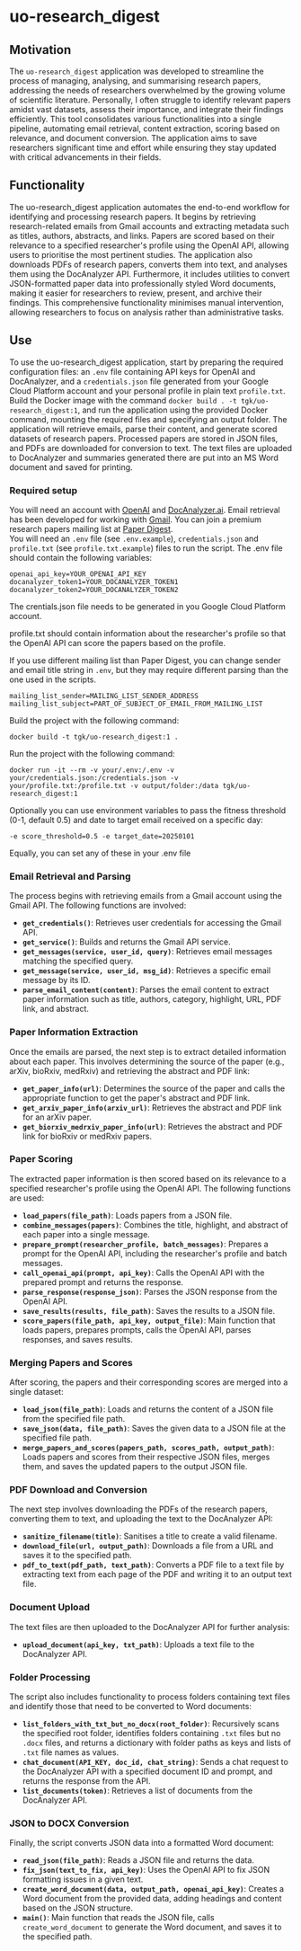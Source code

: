 # uo-research_digest

## Motivation
The `uo-research_digest` application was developed to streamline the process of managing, analysing, and summarising research papers, addressing the needs of researchers overwhelmed by the growing volume of scientific literature. Personally, I often struggle to identify relevant papers amidst vast datasets, assess their importance, and integrate their findings efficiently. This tool consolidates various functionalities into a single pipeline, automating email retrieval, content extraction, scoring based on relevance, and document conversion. The application aims to save researchers significant time and effort while ensuring they stay updated with critical advancements in their fields.

## Functionality
The uo-research_digest application automates the end-to-end workflow for identifying and processing research papers. It begins by retrieving research-related emails from Gmail accounts and extracting metadata such as titles, authors, abstracts, and links. Papers are scored based on their relevance to a specified researcher's profile using the OpenAI API, allowing users to prioritise the most pertinent studies. The application also downloads PDFs of research papers, converts them into text, and analyses them using the DocAnalyzer API. Furthermore, it includes utilities to convert JSON-formatted paper data into professionally styled Word documents, making it easier for researchers to review, present, and archive their findings. This comprehensive functionality minimises manual intervention, allowing researchers to focus on analysis rather than administrative tasks.

## Use
To use the uo-research_digest application, start by preparing the required configuration files: an `.env` file containing API keys for OpenAI and DocAnalyzer, and a `credentials.json` file generated from your Google Cloud Platform account and your personal profile in plain text `profile.txt`. Build the Docker image with the command `docker build . -t tgk/uo-research_digest:1`, and run the application using the provided Docker command, mounting the required files and specifying an output folder. The application will retrieve emails, parse their content, and generate scored datasets of research papers. Processed papers are stored in JSON files, and PDFs are downloaded for conversion to text. The text files are uploaded to DocAnalyzer and summaries generated there are put into an MS Word document and saved for printing.

### Required setup

You will need an account with [OpenAI](http://openai.com) and [DocAnalyzer.ai](https://docanalyzer.ai). Email retrieval has been developed for working with [Gmail](https://gmail.google.com). You can join a premium research papers mailing list at [Paper Digest](https://www.paperdigest.org/).  
You will need an `.env` file (see `.env.example`), `credentials.json` and `profile.txt` (see `profile.txt.example`) files to run the script. The .env file should contain the following variables:

```
openai_api_key=YOUR_OPENAI_API_KEY
docanalyzer_token1=YOUR_DOCANALYZER_TOKEN1
docanalyzer_token2=YOUR_DOCANALYZER_TOKEN2
```

The crentials.json file needs to be generated in you Google Cloud Platform account.

profile.txt should contain information about the researcher's profile so that the OpenAI API can score the papers based on the profile.  

If you use different mailing list than Paper Digest, you can change sender and email title string in `.env`, but they may require different parsing than the one used in the scripts.

```
mailing_list_sender=MAILING_LIST_SENDER_ADDRESS
mailing_list_subject=PART_OF_SUBJECT_OF_EMAIL_FROM_MAILING_LIST
```

Build the project with the following command:

```
docker build -t tgk/uo-research_digest:1 .
```

Run the project with the following command:

```
docker run -it --rm -v your/.env:/.env -v your/credentials.json:/credentials.json -v your/profile.txt:/profile.txt -v output/folder:/data tgk/uo-research_digest:1
```
   
Optionally you can use environment variables to pass the fitness threshold (0-1, default 0.5) and date to target email received on a specific day:
```
-e score_threshold=0.5 -e target_date=20250101
```
Equally, you can set any of these in your .env file

### Email Retrieval and Parsing

The process begins with retrieving emails from a Gmail account using the Gmail API. The following functions are involved:

- **`get_credentials()`**: Retrieves user credentials for accessing the Gmail API.
- **`get_service()`**: Builds and returns the Gmail API service.
- **`get_messages(service, user_id, query)`**: Retrieves email messages matching the specified query.
- **`get_message(service, user_id, msg_id)`**: Retrieves a specific email message by its ID.
- **`parse_email_content(content)`**: Parses the email content to extract paper information such as title, authors, category, highlight, URL, PDF link, and abstract.

### Paper Information Extraction

Once the emails are parsed, the next step is to extract detailed information about each paper. This involves determining the source of the paper (e.g., arXiv, bioRxiv, medRxiv) and retrieving the abstract and PDF link:

- **`get_paper_info(url)`**: Determines the source of the paper and calls the appropriate function to get the paper's abstract and PDF link.
- **`get_arxiv_paper_info(arxiv_url)`**: Retrieves the abstract and PDF link for an arXiv paper.
- **`get_biorxiv_medrxiv_paper_info(url)`**: Retrieves the abstract and PDF link for bioRxiv or medRxiv papers.

### Paper Scoring

The extracted paper information is then scored based on its relevance to a specified researcher's profile using the OpenAI API. The following functions are used:

- **`load_papers(file_path)`**: Loads papers from a JSON file.
- **`combine_messages(papers)`**: Combines the title, highlight, and abstract of each paper into a single message.
- **`prepare_prompt(researcher_profile, batch_messages)`**: Prepares a prompt for the OpenAI API, including the researcher's profile and batch messages.
- **`call_openai_api(prompt, api_key)`**: Calls the OpenAI API with the prepared prompt and returns the response.
- **`parse_response(response_json)`**: Parses the JSON response from the OpenAI API.
- **`save_results(results, file_path)`**: Saves the results to a JSON file.
- **`score_papers(file_path, api_key, output_file)`**: Main function that loads papers, prepares prompts, calls the OpenAI API, parses responses, and saves results.

### Merging Papers and Scores

After scoring, the papers and their corresponding scores are merged into a single dataset:

- **`load_json(file_path)`**: Loads and returns the content of a JSON file from the specified file path.
- **`save_json(data, file_path)`**: Saves the given data to a JSON file at the specified file path.
- **`merge_papers_and_scores(papers_path, scores_path, output_path)`**: Loads papers and scores from their respective JSON files, merges them, and saves the updated papers to the output JSON file.

### PDF Download and Conversion

The next step involves downloading the PDFs of the research papers, converting them to text, and uploading the text to the DocAnalyzer API:

- **`sanitize_filename(title)`**: Sanitises a title to create a valid filename.
- **`download_file(url, output_path)`**: Downloads a file from a URL and saves it to the specified path.
- **`pdf_to_text(pdf_path, text_path)`**: Converts a PDF file to a text file by extracting text from each page of the PDF and writing it to an output text file.

### Document Upload

The text files are then uploaded to the DocAnalyzer API for further analysis:

- **`upload_document(api_key, txt_path)`**: Uploads a text file to the DocAnalyzer API.

### Folder Processing

The script also includes functionality to process folders containing text files and identify those that need to be converted to Word documents:

- **`list_folders_with_txt_but_no_docx(root_folder)`**: Recursively scans the specified root folder, identifies folders containing `.txt` files but no `.docx` files, and returns a dictionary with folder paths as keys and lists of `.txt` file names as values.
- **`chat_document(API_KEY, doc_id, chat_string)`**: Sends a chat request to the DocAnalyzer API with a specified document ID and prompt, and returns the response from the API.
- **`list_documents(token)`**: Retrieves a list of documents from the DocAnalyzer API.

### JSON to DOCX Conversion

Finally, the script converts JSON data into a formatted Word document:

- **`read_json(file_path)`**: Reads a JSON file and returns the data.
- **`fix_json(text_to_fix, api_key)`**: Uses the OpenAI API to fix JSON formatting issues in a given text.
- **`create_word_document(data, output_path, openai_api_key)`**: Creates a Word document from the provided data, adding headings and content based on the JSON structure.
- **`main()`**: Main function that reads the JSON file, calls `create_word_document` to generate the Word document, and saves it to the specified path.